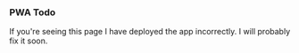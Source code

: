 ### PWA Todo

If you're seeing this page I have deployed the app incorrectly. I will probably fix it soon.
